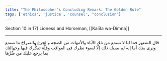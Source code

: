 ```yaml
---
title: "The Philosopher's Concluding Remark: The Golden Rule"
tags: ['ethics', 'justice', 'counsel', "conclusion"]
---
```


 Section 10 in 17) Lioness and Horseman, [[Kalīla wa-Dimna]]

---
قال الشعهر فما لنا لا نسمع من تلك الآباء والأمهات من الضجة والجزع والصراخ ما نسمع ونرى منك أما إنه لم يصبك ذلك إلَّا لسوء نظرك في العواقب وقلَّة تفكُّرك فيها وجهالتك بما يرجع عليك من ضُرِّها
